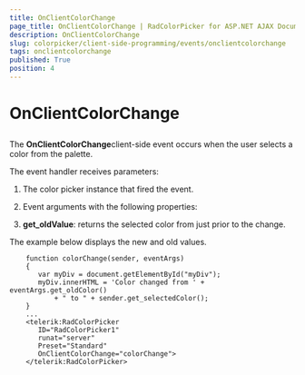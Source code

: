 ```yaml
---
title: OnClientColorChange
page_title: OnClientColorChange | RadColorPicker for ASP.NET AJAX Documentation
description: OnClientColorChange
slug: colorpicker/client-side-programming/events/onclientcolorchange
tags: onclientcolorchange
published: True
position: 4
---
```


# OnClientColorChange



## 

The **OnClientColorChange**client-side event occurs when the user selects a color from the palette.

The event handler receives parameters:

1. The color picker instance that fired the event.

1. Event arguments with the following properties:

1. **get_oldValue**: returns the selected color from just prior to the change.

The example below displays the new and old values.

````ASPNET
	function colorChange(sender, eventArgs)
	{
	   var myDiv = document.getElementById("myDiv");
	   myDiv.innerHTML = 'Color changed from ' + eventArgs.get_oldColor()
	       + " to " + sender.get_selectedColor();
	}
	...
	<telerik:RadColorPicker
	   ID="RadColorPicker1"
	   runat="server"
	   Preset="Standard"
	   OnClientColorChange="colorChange">
	</telerik:RadColorPicker>
````




